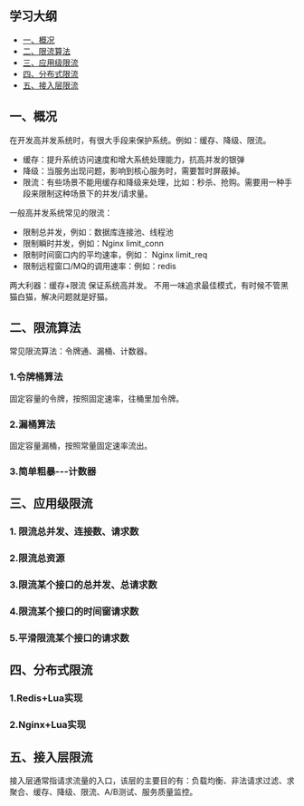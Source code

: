 ## 学习大纲
* [一、概况](#1)
* [二、限流算法](#2)
* [三、应用级限流](#3)
* [四、分布式限流](#4)
* [五、接入层限流](#5)

## <span id="1">一、概况</span>
 在开发高并发系统时，有很大手段来保护系统。例如：缓存、降级、限流。
 * 缓存：提升系统访问速度和增大系统处理能力，抗高并发的银弹
 * 降级：当服务出现问题，影响到核心服务时，需要暂时屏蔽掉。
 * 限流：有些场景不能用缓存和降级来处理，比如：秒杀、抢购。需要用一种手段来限制这种场景下的并发/请求量。
 
 一般高并发系统常见的限流：
 * 限制总并发，例如：数据库连接池、线程池
 * 限制瞬时并发，例如：Nginx limit_conn
 * 限制时间窗口内的平均速率，例如： Nginx limit_req
 * 限制远程窗口/MQ的调用速率：例如：redis 
 
 两大利器：缓存+限流 保证系统高并发。
 不用一味追求最佳模式，有时候不管黑猫白猫，解决问题就是好猫。
 
 ## <span id="2">二、限流算法</span>

常见限流算法：令牌通、漏桶、计数器。
### 1.令牌桶算法
固定容量的令牌，按照固定速率，往桶里加令牌。

### 2.漏桶算法
固定容量漏桶，按照常量固定速率流出。

### 3.简单粗暴---计数器

## <span id="3">三、应用级限流</span>
### 1. 限流总并发、连接数、请求数

### 2.限流总资源

### 3.限流某个接口的总并发、总请求数

### 4.限流某个接口的时间窗请求数


### 5.平滑限流某个接口的请求数



## <span id="4">四、分布式限流</span>
### 1.Redis+Lua实现

### 2.Nginx+Lua实现


## <span id="5">五、接入层限流</span>
接入层通常指请求流量的入口，该层的主要目的有：负载均衡、非法请求过滤、求聚合、缓存、降级、限流、A/B测试、服务质量监控。
